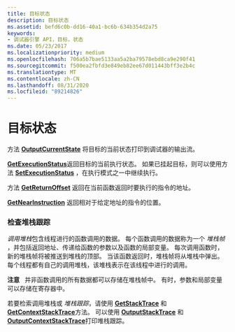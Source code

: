 ```yaml
---
title: 目标状态
description: 目标状态
ms.assetid: befd6c0b-dd16-40a1-bc6b-634b354d2a75
keywords:
- 调试器引擎 API，目标，状态
ms.date: 05/23/2017
ms.localizationpriority: medium
ms.openlocfilehash: 706a5b7bae5133aa5a2ba79578ebd8ca9e290f41
ms.sourcegitcommit: f500ea2fbfd3e849eb82ee67d011443bff3e2b4c
ms.translationtype: MT
ms.contentlocale: zh-CN
ms.lasthandoff: 08/31/2020
ms.locfileid: "89214826"
---
```

# <a name="target-state"></a>目标状态


方法 [**OutputCurrentState**](/windows-hardware/drivers/ddi/dbgeng/nf-dbgeng-idebugcontrol3-outputcurrentstate) 将目标的当前状态打印到调试器的输出流。

[**GetExecutionStatus**](/windows-hardware/drivers/ddi/dbgeng/nf-dbgeng-idebugcontrol3-getexecutionstatus)返回目标的当前执行状态。 如果已挂起目标，则可以使用方法 [**SetExecutionStatus**](/windows-hardware/drivers/ddi/dbgeng/nf-dbgeng-idebugcontrol3-setexecutionstatus) ，在执行模式之一中继续执行。

方法 [**GetReturnOffset**](/windows-hardware/drivers/ddi/dbgeng/nf-dbgeng-idebugcontrol3-getreturnoffset) 返回在当前函数返回时要执行的指令的地址。

[**GetNearInstruction**](/windows-hardware/drivers/ddi/dbgeng/nf-dbgeng-idebugcontrol3-getnearinstruction) 返回相对于给定地址的指令的位置。

### <a name="span-idexamining_the_stack_tracespanspan-idexamining_the_stack_tracespanexamining-the-stack-trace"></a><span id="examining_the_stack_trace"></span><span id="EXAMINING_THE_STACK_TRACE"></span>检查堆栈跟踪

*调用堆栈*包含线程进行的函数调用的数据。 每个函数调用的数据称为一个 *堆栈帧* ，并包括返回地址、传递给函数的参数以及函数的局部变量。 每次调用函数时，新的堆栈帧将被推送到堆栈的顶部。 当该函数返回时，堆栈帧将从堆栈中弹出。 每个线程都有自己的调用堆栈，该堆栈表示在该线程中进行的调用。

**注意**   并非函数调用的所有数据都可以存储在堆栈帧中。 有时，参数和局部变量可以存储在寄存器中。

 

若要检索调用堆栈或 *堆栈跟踪*，请使用 [**GetStackTrace**](/windows-hardware/drivers/ddi/dbgeng/nf-dbgeng-idebugcontrol3-getstacktrace) 和 [**GetContextStackTrace**](/windows-hardware/drivers/ddi/dbgeng/nf-dbgeng-idebugcontrol4-getcontextstacktrace)方法。 可以使用 [**OutputStackTrace**](/windows-hardware/drivers/ddi/dbgeng/nf-dbgeng-idebugcontrol3-outputstacktrace) 和 [**OutputContextStackTrace**](/windows-hardware/drivers/ddi/dbgeng/nf-dbgeng-idebugcontrol4-outputcontextstacktrace)打印堆栈跟踪。

 

